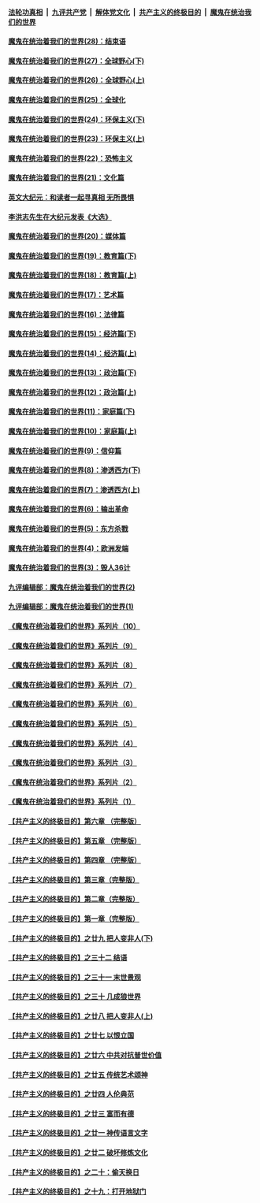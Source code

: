 ####  [法轮功真相](../../../../basic/blob/master/README.md?t=02231201) &nbsp;|&nbsp; [九评共产党](../../../../9ping.md/blob/master/README.md?t=02231201) &nbsp;|&nbsp; [解体党文化](../../../../jtdwh.md/blob/master/README.md?t=02231201)  &nbsp;|&nbsp; [共产主义的终极目的](../../../../gczydzjmd.md/blob/master/README.md?t=02231201) &nbsp;|&nbsp; [魔鬼在统治我们的世界](../../../../mgztzwmdsj.md/blob/master/README.md?t=02231201) 

#### [魔鬼在统治着我们的世界(28)：结束语](../pages/nsc422/n10936246.md?t=02231201) 

#### [魔鬼在统治着我们的世界(27)：全球野心(下)](../pages/nsc422/n10928319.md?t=02231201) 

#### [魔鬼在统治着我们的世界(26)：全球野心(上)](../pages/nsc422/n10900318.md?t=02231201) 

#### [魔鬼在统治着我们的世界(25)：全球化](../pages/nsc422/n10788205.md?t=02231201) 

#### [魔鬼在统治着我们的世界(24)：环保主义(下)](../pages/nsc422/n10695307.md?t=02231201) 

#### [魔鬼在统治着我们的世界(23)：环保主义(上)](../pages/nsc422/n10688613.md?t=02231201) 

#### [魔鬼在统治着我们的世界(22)：恐怖主义](../pages/nsc422/n10614727.md?t=02231201) 

#### [魔鬼在统治着我们的世界(21)：文化篇](../pages/nsc422/n10597706.md?t=02231201) 

#### [英文大纪元：和读者一起寻真相 无所畏惧](../pages/nsc422/n12542027.md?t=02231201) 

#### [李洪志先生在大纪元发表《大选》](../pages/nsc422/n12534746.md?t=02231201) 

#### [魔鬼在统治着我们的世界(20)：媒体篇](../pages/nsc422/n10586579.md?t=02231201) 

#### [魔鬼在统治着我们的世界(19)：教育篇(下)](../pages/nsc422/n10564808.md?t=02231201) 

#### [魔鬼在统治着我们的世界(18)：教育篇(上)](../pages/nsc422/n10526970.md?t=02231201) 

#### [魔鬼在统治着我们的世界(17)：艺术篇](../pages/nsc422/n10499093.md?t=02231201) 

#### [魔鬼在统治着我们的世界(16)：法律篇](../pages/nsc422/n10485969.md?t=02231201) 

#### [魔鬼在统治着我们的世界(15)：经济篇(下)](../pages/nsc422/n10469975.md?t=02231201) 

#### [魔鬼在统治着我们的世界(14)：经济篇(上)](../pages/nsc422/n10457370.md?t=02231201) 

#### [魔鬼在统治着我们的世界(13)：政治篇(下)](../pages/nsc422/n10448270.md?t=02231201) 

#### [魔鬼在统治着我们的世界(12)：政治篇(上)](../pages/nsc422/n10444576.md?t=02231201) 

#### [魔鬼在统治着我们的世界(11)：家庭篇(下)](../pages/nsc422/n10440961.md?t=02231201) 

#### [魔鬼在统治着我们的世界(10)：家庭篇(上)](../pages/nsc422/n10435448.md?t=02231201) 

#### [魔鬼在统治着我们的世界(9)：信仰篇](../pages/nsc422/n10432159.md?t=02231201) 

#### [魔鬼在统治着我们的世界(8)：渗透西方(下)](../pages/nsc422/n10429603.md?t=02231201) 

#### [魔鬼在统治着我们的世界(7)：渗透西方(上)](../pages/nsc422/n10426013.md?t=02231201) 

#### [魔鬼在统治着我们的世界(6)：输出革命](../pages/nsc422/n10421536.md?t=02231201) 

#### [魔鬼在统治着我们的世界(5)：东方杀戮](../pages/nsc422/n10417707.md?t=02231201) 

#### [魔鬼在统治着我们的世界(4)：欧洲发端](../pages/nsc422/n10414890.md?t=02231201) 

#### [魔鬼在统治着我们的世界(3)：毁人36计](../pages/nsc422/n10411583.md?t=02231201) 

#### [九评编辑部：魔鬼在统治着我们的世界(2)](../pages/nsc422/n10410036.md?t=02231201) 

#### [九评编辑部：魔鬼在统治着我们的世界(1)](../pages/nsc422/n10406825.md?t=02231201) 

#### [《魔鬼在统治着我们的世界》系列片（10）](../pages/nsc422/n12292670.md?t=02231201) 

#### [《魔鬼在统治着我们的世界》系列片（9）](../pages/nsc422/n12290859.md?t=02231201) 

#### [《魔鬼在统治着我们的世界》系列片（8）](../pages/nsc422/n12287445.md?t=02231201) 

#### [《魔鬼在统治着我们的世界》系列片（7）](../pages/nsc422/n12283425.md?t=02231201) 

#### [《魔鬼在统治着我们的世界》系列片（6）](../pages/nsc422/n12282314.md?t=02231201) 

#### [《魔鬼在统治着我们的世界》系列片（5）](../pages/nsc422/n12281419.md?t=02231201) 

#### [《魔鬼在统治着我们的世界》系列片（4）](../pages/nsc422/n12274024.md?t=02231201) 

#### [《魔鬼在统治着我们的世界》系列片（3）](../pages/nsc422/n12271322.md?t=02231201) 

#### [《魔鬼在统治着我们的世界》系列片（2）](../pages/nsc422/n12269049.md?t=02231201) 

#### [《魔鬼在统治着我们的世界》系列片（1）](../pages/nsc422/n12267575.md?t=02231201) 

#### [【共产主义的终极目的】第六章 （完整版）](../pages/nsc422/n11428913.md?t=02231201) 

#### [【共产主义的终极目的】第五章 （完整版）](../pages/nsc422/n11428912.md?t=02231201) 

#### [【共产主义的终极目的】第四章 （完整版）](../pages/nsc422/n11428907.md?t=02231201) 

#### [【共产主义的终极目的】第三章（完整版）](../pages/nsc422/n11428848.md?t=02231201) 

#### [【共产主义的终极目的】第二章（完整版）](../pages/nsc422/n11428831.md?t=02231201) 

#### [【共产主义的终极目的】第一章（完整版）](../pages/nsc422/n11417651.md?t=02231201) 

#### [【共产主义的终极目的】之廿九 把人变非人(下)](../pages/nsc422/n11344140.md?t=02231201) 

#### [【共产主义的终极目的】之三十二 结语](../pages/nsc422/n11360535.md?t=02231201) 

#### [【共产主义的终极目的】之三十一 末世景观](../pages/nsc422/n11351129.md?t=02231201) 

#### [【共产主义的终极目的】之三十 几成狼世界](../pages/nsc422/n11348280.md?t=02231201) 

#### [【共产主义的终极目的】之廿八 把人变非人(上)](../pages/nsc422/n11340492.md?t=02231201) 

#### [【共产主义的终极目的】之廿七 以恨立国](../pages/nsc422/n11336944.md?t=02231201) 

#### [【共产主义的终极目的】之廿六 中共对抗普世价值](../pages/nsc422/n11324785.md?t=02231201) 

#### [【共产主义的终极目的】之廿五 传统艺术颂神](../pages/nsc422/n11296396.md?t=02231201) 

#### [【共产主义的终极目的】之廿四 人伦典范](../pages/nsc422/n11296397.md?t=02231201) 

#### [【共产主义的终极目的】之廿三 富而有德](../pages/nsc422/n11283598.md?t=02231201) 

#### [【共产主义的终极目的】之廿一 神传语言文字](../pages/nsc422/n11263265.md?t=02231201) 

#### [【共产主义的终极目的】之廿二 破坏修炼文化](../pages/nsc422/n11245728.md?t=02231201) 

#### [【共产主义的终极目的】之二十：偷天换日](../pages/nsc422/n11238846.md?t=02231201) 

#### [【共产主义的终极目的】之十九：打开地狱门](../pages/nsc422/n11206376.md?t=02231201) 

